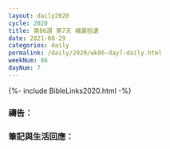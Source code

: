 ```yaml
---
layout: daily2020
cycle: 2020
title: 第86週 第7天 補漏拾遺
date: 2021-08-29
categories: daily
permalink: /daily/2020/wk86-day7-daily.html
weekNum: 86
dayNum: 7
---
```


{%- include BibleLinks2020.html -%}

### 禱告：

### 筆記與生活回應：
